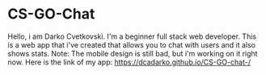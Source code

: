 # CS-GO-Chat

Hello, i am Darko Cvetkovski. I'm a beginner full stack web developer. This is a web app that i've created that allows you to chat with users and it also shows stats. Note: The mobile design is still bad, but i'm working on it right now.
Here is the link of my app: https://dcadarko.github.io/CS-GO-chat-/



